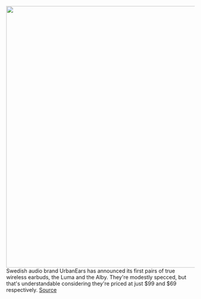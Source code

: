 <img src='https://cdn.vox-cdn.com/thumbor/_-CO0lDdX6mviJP65YY_0QE-Hbo=/0x0:3102x2068/1200x800/filters:focal(1303x786:1799x1282)/cdn.vox-cdn.com/uploads/chorus_image/image/66762969/Urbanears_Alby_PR_Dusty_White.0.jpg' width='700px' /><br/>
Swedish audio brand UrbanEars has announced its first pairs of true wireless earbuds, the Luma and the Alby. They're modestly specced, but that's understandable considering they're priced at just $99 and $69 respectively.
<a href='https://www.theverge.com/2020/5/7/21250310/urbanears-luma-alby-true-wireles-earbuds-battery-life-specs-features'> Source <a/>